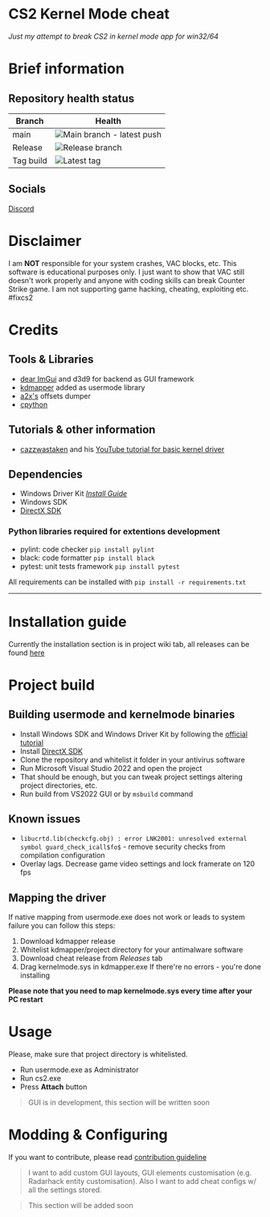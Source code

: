 # CS2 Kernel Mode cheat
*Just my attempt to break CS2 in kernel mode app for win32/64*

# Brief information 
## Repository health status

| Branch | Health |
| ------ | ------ |
| main | ![Main branch - latest push](https://github.com/kbrddestroyer/CS2.KernelCheat/actions/workflows/msbuild.yml/badge.svg?branch=main)
| Release | ![Release branch](https://github.com/kbrddestroyer/CS2.KernelCheat/actions/workflows/msbuild.yml/badge.svg?branch=release)
| Tag build | ![Latest tag](https://github.com/kbrddestroyer/CS2.KernelCheat/actions/workflows/msbuild_release.yml/badge.svg?branch=release) |

## Socials

[Discord](https://discord.com/invite/FQvZhSeHrr)

# Disclaimer 

I am **NOT** responsible for your system crashes, VAC blocks, etc. This software is educational purposes only.
I just want to show that VAC still doesn't work properly and anyone with coding skills can break Counter Strike game. I am not supporting game hacking, cheating, exploiting etc. #fixcs2

# Credits

## Tools & Libraries

- [dear ImGui](https://github.com/ocornut/imgui) and d3d9 for backend as GUI framework
- [kdmapper](https://github.com/TheCruZ/kdmapper) added as usermode library
- [a2x's](https://github.com/a2x/cs2-dumper) offsets dumper
- [cpython](https://github.com/python/cpython)

## Tutorials & other information 

- [cazzwastaken](https://youtube.com/@cazz?si=juMpTGDWsf86qhqw) and his [YouTube tutorial for basic kernel driver](https://youtu.be/n463QJ4cjsU?si=QQDnUOpgAzZ1oLV3)

## Dependencies

- Windows Driver Kit [*Install Guide*](https://learn.microsoft.com/en-us/windows-hardware/drivers/download-the-wdk)
- Windows SDK
- [DirectX SDK](https://www.microsoft.com/ru-ru/download/details.aspx?id=6812)

### Python libraries required for extentions development
- pylint: code checker  `pip install pylint`
- black: code formatter `pip install black`
- pytest: unit tests framework `pip install pytest`

All requirements can be installed with `pip install -r requirements.txt`

---

# Installation guide

Currently the installation section is in project wiki tab, all releases can be found [here](https://github.com/kbrddestroyer/CS2.KernelCheat/releases)

# Project build

## Building usermode and kernelmode binaries

- Install Windows SDK and Windows Driver Kit by following the [official tutorial](https://learn.microsoft.com/en-us/windows-hardware/drivers/download-the-wdk)
- Install [DirectX SDK](https://www.microsoft.com/ru-ru/download/details.aspx?id=6812)
- Clone the repository and whitelist it folder in your antivirus software
- Run Microsoft Visual Studio 2022 and open the project
- That should be enough, but you can tweak project settings altering project directories, etc.
- Run build from VS2022 GUI or by `msbuild` command

## Known issues
- `libucrtd.lib(checkcfg.obj) : error LNK2001: unresolved external symbol guard_check_icall$fo$` - remove security checks from compilation configuration 
- Overlay lags. Decrease game video settings and lock framerate on 120 fps

## Mapping the driver

If native mapping from usermode.exe does not work or leads to system failure you can follow this steps:
1. Download kdmapper release
2. Whitelist kdmapper/project directory for your antimalware software
3. Download cheat release from *Releases* tab
4. Drag kernelmode.sys in kdmapper.exe
If there're no errors - you're done installing

**Please note that you need to map kernelmode.sys every time after your PC restart**

# Usage

Please, make sure that project directory is whitelisted.
- Run usermode.exe as Administrator 
- Run cs2.exe 
- Press **Attach** button

> GUI is in development, this section will be written soon

# Modding & Configuring

If you want to contribute, please read [contribution guideline](CONTRIBUTING.md)

> I want to add custom GUI layouts, GUI elements customisation (e.g. Radarhack entity customisation). Also I want to add cheat configs w/ all the settings stored.

> This section will be added soon

